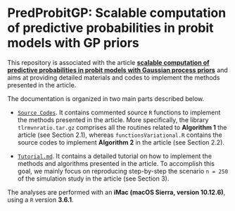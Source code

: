 # PredProbitGP: Scalable computation of predictive probabilities in probit models with GP priors

This repository is associated with the article [**scalable computation of predictive probabilities in probit models with Gaussian process priors**](https://arxiv.org/abs/2009.01471) and aims at providing detailed materials and codes to implement the methods presented in the article.

The documentation is organized in two main parts described below.  

- [`Source Codes`](https://github.com/danieledurante/PredProbitGP/tree/main/Data%20and%20Codes).  It contains commented source `R` functions to implement the methods presented in the article. More specifically, the library `tlrmvnratio.tar.gz` comprises all the routines related to **Algorithm 1** the article (see Section 2.1), whereas `functionsVariational.R` contains the source codes to implement **Algorithm 2** in the article (see Section 2.2).

- [`Tutorial.md`](https://github.com/danieledurante/PredProbitGP/blob/main/Tutorial.md). It contains a detailed tutorial on how to implement the methods and algorithms presented in the article. To accomplish this goal, we mainly focus on reproducing step-by-step the scenario `n = 250` of the simulation study in the article (see Section 3).

The analyses are performed with an **iMac (macOS Sierra, version 10.12.6)**, using a `R` version **3.6.1**. 
